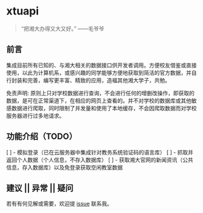 # xtuapi

> “把湘大办得又大又好。” ——毛爷爷

## 前言
集成目前所有已知的、与湘大相关的数据接口供开发者调用。方便校友借鉴或直接使用，以此为计算机系，或感兴趣的同学能够方便地获取到简洁的官方数据，并自行封装和完善，编写更丰富、精致的应用，造福其他湘大学子，共勉。

免责声明: 原则上只对学校数据进行查询，不会进行任何的增删改操作，即获取的数据，是可在正常渠道下，在相应的网页上查看的。并不对学校的数据库或其他敏感数据进行爬取，同时限制了并发量和使用了本地缓存，不会因爬取数据而对学校服务器进行过多地请求。

## 功能介绍（TODO）
[ ] - 模拟登录（已在云服务器中集成针对教务系统验证码的语言库）
[ ] - 抓取并返回个人数据（个人信息，不存入数据库）
[ ] - 获取湘大官网的新闻资讯（公共信息，存入数据库）以及免登录获取空闲教室数据

## 建议 || 异常 || 疑问
若有有何见解或需要，欢迎提 [issue](https://github.com/xtuJSer/xtuapi/issues/new) 联系我。
